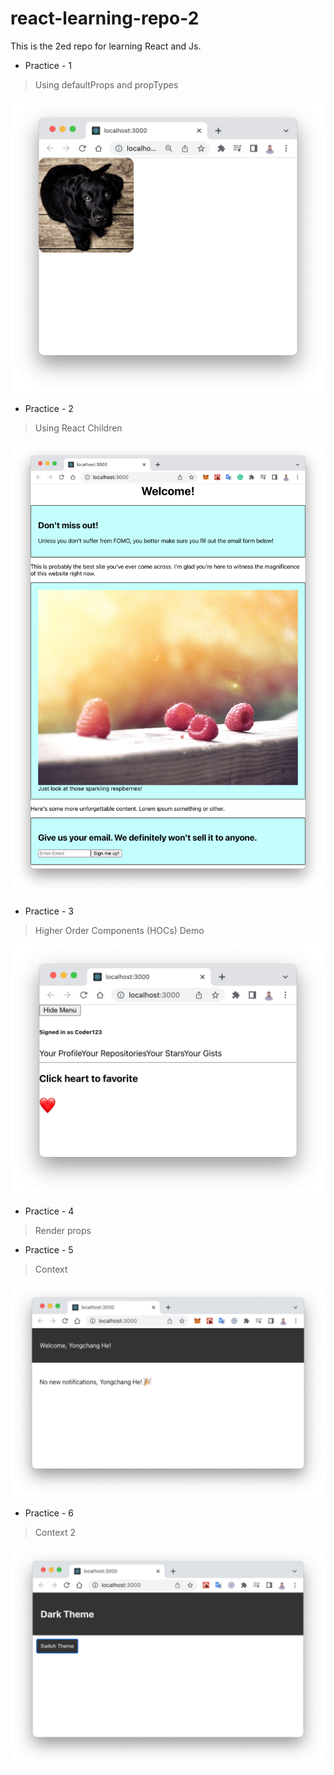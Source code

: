 # react-learning-repo-2

This is the 2ed repo for learning React and Js.

- Practice - 1
> Using defaultProps and propTypes

<img src="https://github.com/hyc0812/react-learning-repo-2/blob/master/screenshot/practice_1.png" width=600>

- Practice - 2
> Using React Children

<img src="https://github.com/hyc0812/react-learning-repo-2/blob/master/screenshot/practice_2.png" width=600>

- Practice - 3
> Higher Order Components (HOCs) Demo

<img src="https://github.com/hyc0812/react-learning-repo-2/blob/master/screenshot/practice_3.png" width=600>

- Practice - 4
> Render props

<!-- <img src="https://github.com/hyc0812/react-learning-repo-2/blob/master/screenshot/practice_4.png" width=600> -->

- Practice - 5
> Context

<img src="https://github.com/hyc0812/react-learning-repo-2/blob/master/screenshot/practice_5.png" width=600>

- Practice - 6
> Context 2

<img src="https://github.com/hyc0812/react-learning-repo-2/blob/master/screenshot/practice_6.png" width=600>